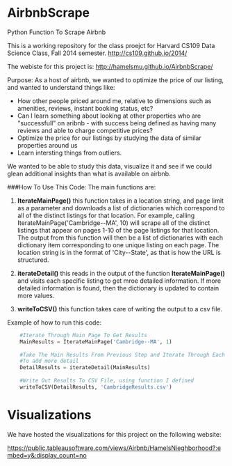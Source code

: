 AirbnbScrape
============

Python Function To Scrape Airbnb

This is a working repository for the class proejct for Harvard CS109 Data Science Class, Fall 2014 semester.
http://cs109.github.io/2014/

The webiste for this project is: http://hamelsmu.github.io/AirbnbScrape/

Purpose:
As a host of airbnb, we wanted to optimize the price of our listing, and wanted to understand things like: 
- How other people priced around me, relative to dimensions such as amenities, reviews, instant booking status, etc?
- Can I learn something about looking at other properties who are "successfull" on aribnb - with success being defined as having many reviews and able to charge competitive prices?  
- Optimize the price for our listings by studying the data of similar properties around us
- Learn intersting things from outliers.

We wanted to be able to study this data, visualize it and see if we could glean additional insights than what is available on airbnb. 

###How To Use This Code:
The main functions are:

1) **IterateMainPage()**  this function takes in a location string, and page limit as a parameter and downloads a list of dictionaries which correspond to all of the distinct listings for that location.  For example, calling IterateMainPage('Cambridge--MA', 10) will scrape all of the distinct listings that appear on pages 1-10 of the page listings for that location.  The output from this function will then be a list of dictionaries with each dictionary item corresponding to one unique listing on each page.  The location string is in the format of 'City--State', as that is how the URL is structured.  

2) **iterateDetail()**  this reads in the output of the function **IterateMainPage()** and visits each specific listing to get mroe detailed information.  If more detailed information is found, then the dictionary is updated to contain more values. 

3) **writeToCSV()**  this function takes care of writing the output to a csv file.  

Example of how to run this code:
```python
    #Iterate Through Main Page To Get Results
    MainResults = IterateMainPage('Cambridge--MA', 1)
    
    #Take The Main Results From Previous Step and Iterate Through Each Listing
    #To add more detail
    DetailResults = iterateDetail(MainResults)
    
    #Write Out Results To CSV File, using function I defined
    writeToCSV(DetailResults, 'CambridgeResults.csv')
```

Visualizations
====
We have hosted the visualizations for this project on the following website:

https://public.tableausoftware.com/views/Airbnb/HamelsNieghborhood?:embed=y&:display_count=no

